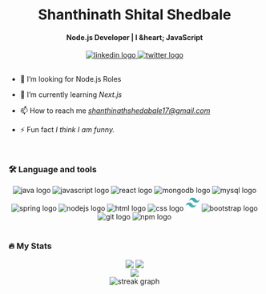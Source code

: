  
<h1 align="center">Shanthinath Shital Shedbale</h1>
<h4 align="center">Node.js Developer | I &heart; JavaScript</h4>

<div align="center">
  <a href="https://www.linkedin.com/in/shanthi1710/" target="_blank">
    <img src="https://img.shields.io/static/v1?message=LinkedIn&logo=linkedin&label=&color=0077B5&logoColor=white&labelColor=&style=for-the-badge" height="25" alt="linkedin logo"  />
  </a>
  <a href="https://twitter.com/shanthi1710" target="_blank">
    <img src="https://img.shields.io/static/v1?message=Twitter&logo=twitter&label=&color=1DA1F2&logoColor=white&labelColor=&style=for-the-badge" height="25" alt="twitter logo"  />
  </a>
</div>

<br>

- 🔭 I’m looking for Node.js Roles 

- 🌱 I’m currently learning *Next.js*

- 📫 How to reach me *shanthinathshedabale17@gmail.com*

- ⚡ Fun fact *I think I am funny.*

<br>

<h3 align="left">🛠 Language and tools</h3>

<div align="center">
  <img src="https://cdn.jsdelivr.net/gh/devicons/devicon/icons/java/java-original.svg" height="28" width="33" alt="java logo"  />
  <img src="https://cdn.jsdelivr.net/gh/devicons/devicon/icons/javascript/javascript-original.svg" height="28" width="33" alt="javascript logo"  />
  <img src="https://cdn.jsdelivr.net/gh/devicons/devicon/icons/react/react-original.svg" height="28" width="33" alt="react logo"  />
  <img src="https://cdn.jsdelivr.net/gh/devicons/devicon/icons/mongodb/mongodb-original.svg" height="28" width="33" alt="mongodb logo"  />
  <img src="https://cdn.jsdelivr.net/gh/devicons/devicon/icons/mysql/mysql-original.svg" height="28" width="33" alt="mysql logo"  />
  <img src="https://cdn.jsdelivr.net/gh/devicons/devicon/icons/spring/spring-original.svg" height="28" width="33" alt="spring logo"  />
  <img src="https://cdn.jsdelivr.net/gh/devicons/devicon/icons/nodejs/nodejs-original.svg" height="28" width="33" alt="nodejs logo"  />
  <img src="https://cdn.jsdelivr.net/gh/devicons/devicon/icons/html5/html5-original.svg" height="28" width="33" alt="html logo"  />
  <img src="https://cdn.jsdelivr.net/gh/devicons/devicon/icons/css3/css3-original.svg" height="28" width="33" alt="css logo"  />
  <img src="https://raw.githubusercontent.com/teamedwardforever/Readme-Generator/71f25dd8b98329b168142a6b782a107b75eab178/svg/Skills/Frontend/tailwindcss-icon.svg" alt="Tailwindcss" width="28" height="33"/>
  <img src="https://cdn.jsdelivr.net/gh/devicons/devicon/icons/bootstrap/bootstrap-original.svg" height="28" width="33" alt="bootstrap logo"  />
  <img src="https://cdn.jsdelivr.net/gh/devicons/devicon/icons/git/git-original.svg" height="28" width="33" alt="git logo"  />
  <img src="https://cdn.jsdelivr.net/gh/devicons/devicon/icons/npm/npm-original-wordmark.svg" height="28" width="33" alt="npm logo"  />
</div>

<br>

<h3 align="left">🔥  My Stats</h3>


<div align="center">
  <img align="center" src="https://github-profile-summary-cards.vercel.app/api/cards/most-commit-language?username=shanthi1710&theme=dark" height="163em" />
  <img align="center" src="https://github-profile-summary-cards.vercel.app/api/cards/repos-per-language?username=shanthi1710&theme=dark" height="163em" /> 
  <br>
  <img align="center" src="https://github-profile-summary-cards.vercel.app/api/cards/profile-details?username=shanthi1710&theme=dark" height="160em" /> 
  <br>
  <img src="https://streak-stats.demolab.com/?user=shanthi1710&locale=en&mode=daily&theme=dark&hide_border=true&border_radius=0&order=3" height="161em" alt="streak graph"  />
</div>
